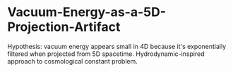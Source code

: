 # Vacuum-Energy-as-a-5D-Projection-Artifact
Hypothesis: vacuum energy appears small in 4D because it's exponentially filtered when projected from 5D spacetime. Hydrodynamic-inspired approach to cosmological constant problem.
